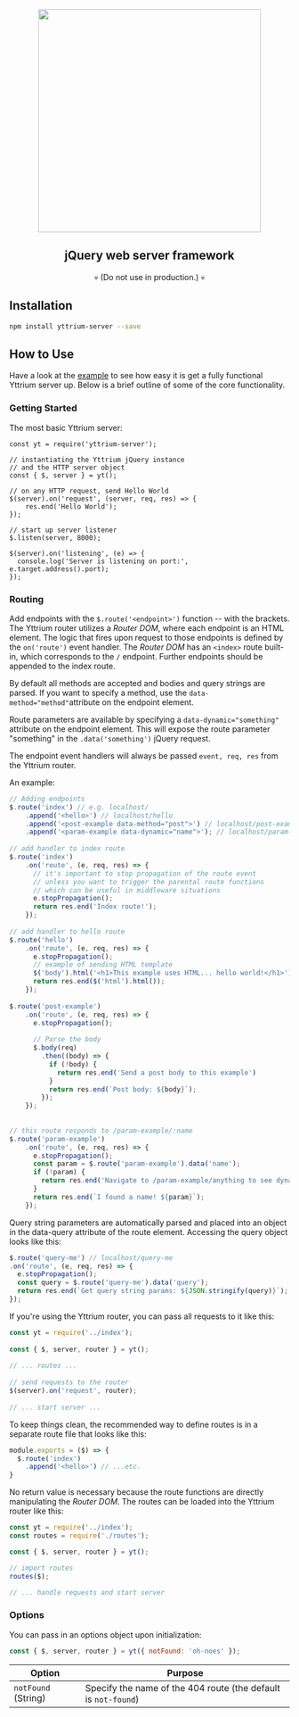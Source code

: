 <div align="center">
  <a href="https://github.com/YttriumJS/yttrium-server">
    <img width="400" heigth="327" src="https://cldup.com/UItSrUsRMU.png">
</a>
<h2>jQuery web server framework</h2> 

:skull: (Do not use in production.) :skull:
</div>


## Installation
```bash
npm install yttrium-server --save
```

## How to Use
Have a look at the [example](https://github.com/YttriumJS/yttrium-server/blob/master/example/) to see how easy it is get a fully functional Yttrium server up. Below is a brief outline of some of the core functionality.

### Getting Started

The most basic Yttrium server: 
```javscript
const yt = require('yttrium-server');

// instantiating the Yttrium jQuery instance
// and the HTTP server object
const { $, server } = yt();

// on any HTTP request, send Hello World
$(server).on('request', (server, req, res) => {
    res.end('Hello World');
});

// start up server listener
$.listen(server, 8000);

$(server).on('listening', (e) => {
  console.log('Server is listening on port:', e.target.address().port);
});
```

### Routing

Add endpoints with the `$.route('<endpoint>')` function -- with the brackets. The Yttrium router utilizes a _Router DOM_, where each endpoint is an HTML element. 
The logic that fires upon request to those endpoints is defined by the `on('route')` event handler. 
The _Router DOM_ has an `<index>` route built-in, which corresponds to the `/` endpoint. Further endpoints should be appended to the index route.

By default all methods are accepted and bodies and query strings are parsed. If you want to specify a method, use the `data-method="method"`attribute on the endpoint element.

Route parameters are available by specifying a `data-dynamic="something"` attribute on the endpoint element. This will expose the route parameter "something" in the `.data('something')` jQuery request. 

The endpoint event handlers will always be passed `event, req, res` from the Yttrium router.


An example: 
```javascript
// Adding endpoints
$.route('index') // e.g. localhost/
    .append('<hello>') // localhost/hello
    .append('<post-example data-method="post">') // localhost/post-example (only responds to POST requests)
    .append('<param-example data-dynamic="name">'); // localhost/param-example/harry etc
    
// add handler to index route
$.route('index')
    .on('route', (e, req, res) => {
      // it's important to stop propagation of the route event
      // unless you want to trigger the parental route functions
      // which can be useful in middleware situations
      e.stopPropagation();
      return res.end('Index route!');
    });
 
// add handler to hello route
$.route('hello')
    .on('route', (e, req, res) => {
      e.stopPropagation();
      // example of sending HTML template
      $('body').html('<h1>This example uses HTML... hello world!</h1>');
      return res.end($('html').html());
    });
 
$.route('post-example')
    .on('route', (e, req, res) => {
      e.stopPropagation();
       
      // Parse the body
      $.body(req)
        .then((body) => {
          if (!body) {
            return res.end('Send a post body to this example')
          }
          return res.end(`Post body: ${body}`);
        });
    });
 
 
// this route responds to /param-example/:name
$.route('param-example')
    .on('route', (e, req, res) => {
      e.stopPropagation();
      const param = $.route('param-example').data('name');
      if (!param) {
        return res.end('Navigate to /param-example/anything to see dynamic routes in action')
      }
      return res.end(`I found a name! ${param}`);
    });
```   

Query string parameters are automatically parsed and placed into an object in the data-query attribute of the route element.
Accessing the query object looks like this:

```javascript
$.route('query-me') // localhost/query-me
.on('route', (e, req, res) => {
  e.stopPropagation();
  const query = $.route('query-me').data('query');
  return res.end(`Get query string params: ${JSON.stringify(query)}`);
});
```

If you're using the Yttrium router, you can pass all requests to it like this:

```javascript
const yt = require('../index');
 
const { $, server, router } = yt();
 
// ... routes ...
 
// send requests to the router
$(server).on('request', router);
 
// ... start server ...
```

To keep things clean, the recommended way to define routes is in a separate route file that looks like this:

```javascript
module.exports = ($) => {
  $.route('index')
    .append('<hello>') // ...etc.
}
```

No return value is necessary because the route functions are directly manipulating the _Router DOM_. The routes can be loaded into the Yttrium router like this:

```javascript
const yt = require('../index');
const routes = require('./routes');

const { $, server, router } = yt();

// import routes
routes($);

// ... handle requests and start server
```

### Options
You can pass in an options object upon initialization:

```javascript
const { $, server, router } = yt({ notFound: 'oh-noes' });
```

Option | Purpose
-------| -------
`notFound` (String) | Specify the name of the 404 route (the default is `not-found`)

